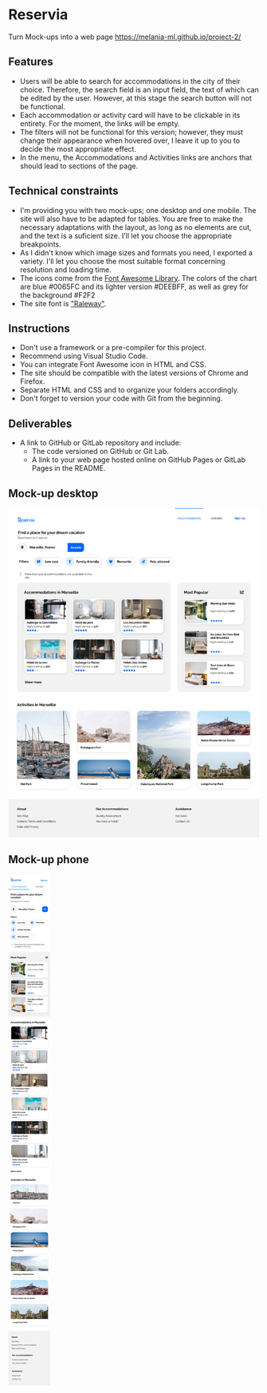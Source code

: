 # Reservia
Turn Mock-ups into a web page https://melania-ml.github.io/project-2/

## Features
- Users will be able to search for accommodations in the city of their choice. Therefore, the search field is an input field, the text of which can be edited by the user. However, at this stage the search button will not be functional.
- Each accommodation or activity card will have to be clickable in its entirety. For the moment, the links will be empty.
- The filters will not be functional for this version; however, they must change their appearance when hovered over, I leave it up to you to decide the most appropriate effect.
- In the menu, the Accommodations and Activities links are anchors that should lead to sections of the page.

## Technical constraints
- I'm providing you with two mock-ups; one desktop and one mobile. The site will also have to be adapted for tables. You are free to make the necessary adaptations with the layout, as long as no elements are cut, and the text is a suficient size. I'll let you choose the appropriate breakpoints.
- As I didn't know which image sizes and formats you need, I exported a variety. I'll let you choose the most suitable format concerning resolution and loading time.
- The icons come from the [Font Awesome Library](https://fontawesome.com/). The colors of the chart are blue #0065FC and its lighter version #DEEBFF, as well as grey for the background #F2F2
- The site font is ["Raleway"](https://fonts.google.com/specimen/Raleway).

## Instructions
- Don't use a framework or a pre-compiler for this project.
- Recommend using Visual Studio Code.
- You can integrate Font Awesome icon in HTML and CSS. 
- The site should be compatible with the latest versions of Chrome and Firefox.
- Separate HTML and CSS and to organize your folders accordingly.
- Don't forget to version your code with Git from the beginning.

## Deliverables 
- A link to GitHub or GitLab repository and include:
  - The code versioned on GitHub or Git Lab.
  - A link to your web page hosted online on GitHub Pages or GitLab Pages in the README.

## Mock-up desktop
![maquette web reservia](./images/desktop.png)
## Mock-up phone
![maquette web reservia](./images/phone.png)
